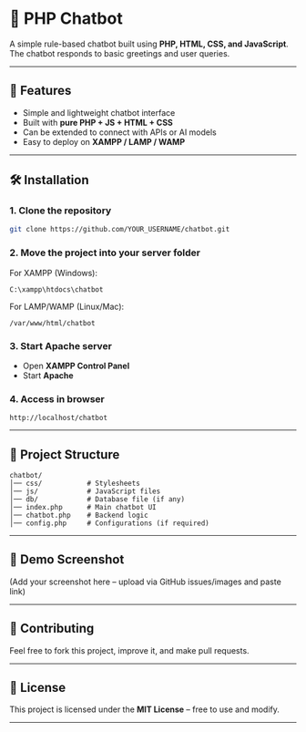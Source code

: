 # 💬 PHP Chatbot

A simple rule-based chatbot built using **PHP, HTML, CSS, and JavaScript**. The chatbot responds to basic greetings and user queries.

---

## 🚀 Features

* Simple and lightweight chatbot interface
* Built with **pure PHP + JS + HTML + CSS**
* Can be extended to connect with APIs or AI models
* Easy to deploy on **XAMPP / LAMP / WAMP**

---

## 🛠️ Installation

### 1. Clone the repository

```bash
git clone https://github.com/YOUR_USERNAME/chatbot.git
```

### 2. Move the project into your server folder

For XAMPP (Windows):

```
C:\xampp\htdocs\chatbot
```

For LAMP/WAMP (Linux/Mac):

```
/var/www/html/chatbot
```

### 3. Start Apache server

* Open **XAMPP Control Panel**
* Start **Apache**

### 4. Access in browser

```
http://localhost/chatbot
```

---

## 📂 Project Structure

```
chatbot/
│── css/           # Stylesheets
│── js/            # JavaScript files
│── db/            # Database file (if any)
│── index.php      # Main chatbot UI
│── chatbot.php    # Backend logic
│── config.php     # Configurations (if required)
```

---

## 📸 Demo Screenshot

(Add your screenshot here – upload via GitHub issues/images and paste link)

---

## 🤝 Contributing

Feel free to fork this project, improve it, and make pull requests.

---

## 📜 License

This project is licensed under the **MIT License** – free to use and modify.

---

